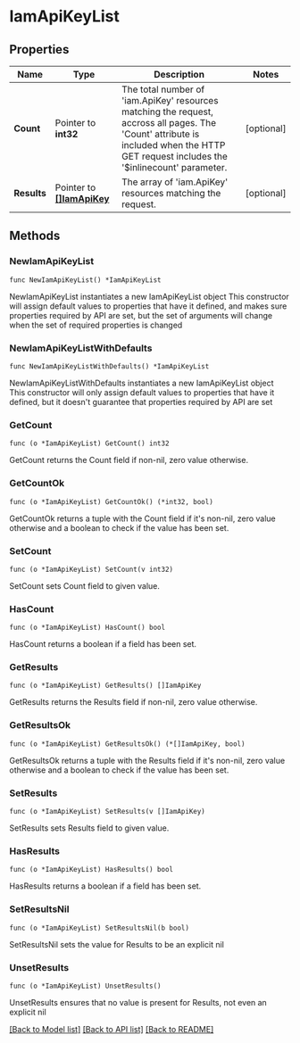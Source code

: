 # IamApiKeyList

## Properties

Name | Type | Description | Notes
------------ | ------------- | ------------- | -------------
**Count** | Pointer to **int32** | The total number of &#39;iam.ApiKey&#39; resources matching the request, accross all pages. The &#39;Count&#39; attribute is included when the HTTP GET request includes the &#39;$inlinecount&#39; parameter. | [optional] 
**Results** | Pointer to [**[]IamApiKey**](IamApiKey.md) | The array of &#39;iam.ApiKey&#39; resources matching the request. | [optional] 

## Methods

### NewIamApiKeyList

`func NewIamApiKeyList() *IamApiKeyList`

NewIamApiKeyList instantiates a new IamApiKeyList object
This constructor will assign default values to properties that have it defined,
and makes sure properties required by API are set, but the set of arguments
will change when the set of required properties is changed

### NewIamApiKeyListWithDefaults

`func NewIamApiKeyListWithDefaults() *IamApiKeyList`

NewIamApiKeyListWithDefaults instantiates a new IamApiKeyList object
This constructor will only assign default values to properties that have it defined,
but it doesn't guarantee that properties required by API are set

### GetCount

`func (o *IamApiKeyList) GetCount() int32`

GetCount returns the Count field if non-nil, zero value otherwise.

### GetCountOk

`func (o *IamApiKeyList) GetCountOk() (*int32, bool)`

GetCountOk returns a tuple with the Count field if it's non-nil, zero value otherwise
and a boolean to check if the value has been set.

### SetCount

`func (o *IamApiKeyList) SetCount(v int32)`

SetCount sets Count field to given value.

### HasCount

`func (o *IamApiKeyList) HasCount() bool`

HasCount returns a boolean if a field has been set.

### GetResults

`func (o *IamApiKeyList) GetResults() []IamApiKey`

GetResults returns the Results field if non-nil, zero value otherwise.

### GetResultsOk

`func (o *IamApiKeyList) GetResultsOk() (*[]IamApiKey, bool)`

GetResultsOk returns a tuple with the Results field if it's non-nil, zero value otherwise
and a boolean to check if the value has been set.

### SetResults

`func (o *IamApiKeyList) SetResults(v []IamApiKey)`

SetResults sets Results field to given value.

### HasResults

`func (o *IamApiKeyList) HasResults() bool`

HasResults returns a boolean if a field has been set.

### SetResultsNil

`func (o *IamApiKeyList) SetResultsNil(b bool)`

 SetResultsNil sets the value for Results to be an explicit nil

### UnsetResults
`func (o *IamApiKeyList) UnsetResults()`

UnsetResults ensures that no value is present for Results, not even an explicit nil

[[Back to Model list]](../README.md#documentation-for-models) [[Back to API list]](../README.md#documentation-for-api-endpoints) [[Back to README]](../README.md)


